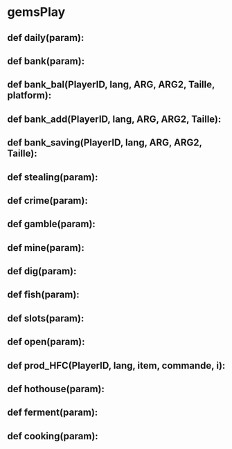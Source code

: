 # gemsPlay
## def daily(param):

## def bank(param):

## def bank_bal(PlayerID, lang, ARG, ARG2, Taille, platform):

## def bank_add(PlayerID, lang, ARG, ARG2, Taille):

## def bank_saving(PlayerID, lang, ARG, ARG2, Taille):

## def stealing(param):

## def crime(param):

## def gamble(param):

## def mine(param):

## def dig(param):

## def fish(param):

## def slots(param):

## def open(param):

## def prod_HFC(PlayerID, lang, item, commande, i):

## def hothouse(param):

## def ferment(param):

## def cooking(param):
